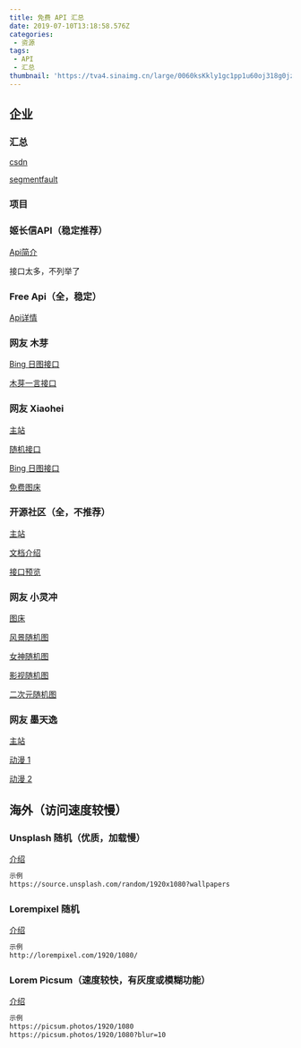 ```yaml
---
title: 免费 API 汇总
date: 2019-07-10T13:18:58.576Z
categories: 
 - 资源
tags: 
 - API
 - 汇总
thumbnail: 'https://tva4.sinaimg.cn/large/0060ksKkly1gc1pp1u60oj318g0jzag9.jpg #1d72d8'
---
```


## 企业

### 汇总

[csdn](https://blog.csdn.net/MISTLETOE_WW/article/details/84192185)

[segmentfault](https://segmentfault.com/a/1190000017047048)

### 项目

### 姬长信API（稳定推荐）

[Api简介](https://api.isoyu.com/)

接口太多，不列举了

### Free Api（全，稳定）

[Api详情](https://www.free-api.com/)

### 网友 木芽

[Bing 日图接口](https://api.xygeng.cn/bing/1920.php)

[木芽一言接口](https://api.xygeng.cn/dailywd/api/api.php)

### 网友 Xiaohei

[主站](https://www.codess-yun.top/)

[随机接口](https://www.codess-yun.top:8756/)

[Bing 日图接口](https://codess.cc/Bing/Bing.php)

[免费图床](https://pic.codess.cc/)

### 开源社区（全，不推荐）

[主站](https://www.apiopen.top/)

[文档介绍](https://www.jianshu.com/p/e6f072839282)

[接口预览](https://www.apiopen.top/api.html)

### 网友 小灵冲

[图床](http://pic.tsmp4.net/)

[风景随机图](http://pic.tsmp4.net/api/fengjing/img.php)

[女神随机图](http://pic.tsmp4.net/api/nvsheng/img.php)

[影视随机图](http://pic.tsmp4.net/api/yingshi/img.php)

[二次元随机图](http://pic.tsmp4.net/api/erciyuan/img.php)

### 网友 墨天逸

[主站](http://api.mtyqx.cn/)

[动漫 1](http://api.mtyqx.cn/api/random.php)

[动漫 2](http://api.mtyqx.cn/tapi/random.php)

## 海外（访问速度较慢）

### Unsplash 随机（优质，加载慢）

[介绍](https://source.unsplash.com/)

```html
示例
https://source.unsplash.com/random/1920x1080?wallpapers
```

### Lorempixel 随机

[介绍](http://lorempixel.com/)

```html
示例
http://lorempixel.com/1920/1080/
```

### Lorem Picsum（速度较快，有灰度或模糊功能）

[介绍](https://picsum.photos/)

```html
示例
https://picsum.photos/1920/1080
https://picsum.photos/1920/1080?blur=10
```
